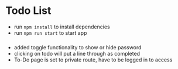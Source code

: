 # Todo List

- run `npm install` to install dependencies
- run `npm run start` to start app

###

- added toggle functionality to show or hide password
- clicking on todo will put a line through as completed
- To-Do page is set to private route, have to be logged in to access
